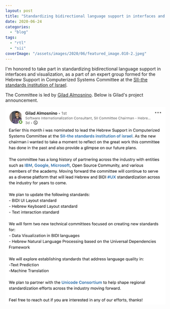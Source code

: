 ```yaml
---
layout: post
title: "Standardizing bidirectional language support in interfaces and visualization"
date: 2020-06-24
categories: 
  - "blog"
tags: 
  - "rtl"
  - "sii"
coverImage: "/assets/images/2020/06/featured_image.010-2.jpeg"
---
```


I'm honored to take part in standardizing bidirectional language support in interfaces and visualization, as a part of an expert group formed for the Hebrew Support in Computerized Systems Committee at the [SII-the standards institution of Israel](https://www.linkedin.com/company/1290690/).

The Committee is led by [Gilad Almosnino](https://www.linkedin.com/in/g-alm/?miniProfileUrn=urn%3Ali%3Afs_miniProfile%3AACoAAACCrnQBdnurp7AAEyzKKwcsbb9aT9PgzzI). Below is Gilad's project announcement.

[![](/assets/images/2020/06/image-6.png?w=830)](https://www.linkedin.com/posts/g-alm_ux-activity-6680140809821581312-fsvT/)

